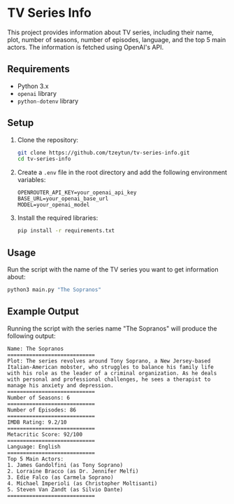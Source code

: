 # TV Series Info

This project provides information about TV series, including their name, plot, number of seasons, number of episodes, language, and the top 5 main actors. The information is fetched using OpenAI's API.

## Requirements

- Python 3.x
- `openai` library
- `python-dotenv` library

## Setup

1. Clone the repository:
   ```sh
   git clone https://github.com/tzeytun/tv-series-info.git
   cd tv-series-info
   ```

2. Create a `.env` file in the root directory and add the following environment variables:
   ```
   OPENROUTER_API_KEY=your_openai_api_key
   BASE_URL=your_openai_base_url
   MODEL=your_openai_model
   ```

3. Install the required libraries:
   ```sh
   pip install -r requirements.txt
   ```

## Usage

Run the script with the name of the TV series you want to get information about:
```sh
python3 main.py "The Sopranos"
```

## Example Output

Running the script with the series name "The Sopranos" will produce the following output:

```
Name: The Sopranos  
============================  
Plot: The series revolves around Tony Soprano, a New Jersey-based Italian-American mobster, who struggles to balance his family life with his role as the leader of a criminal organization. As he deals with personal and professional challenges, he sees a therapist to manage his anxiety and depression.  
============================  
Number of Seasons: 6  
============================
Number of Episodes: 86
============================
IMDB Rating: 9.2/10
============================
Metacritic Score: 92/100
============================
Language: English
============================
Top 5 Main Actors:
1. James Gandolfini (as Tony Soprano)
2. Lorraine Bracco (as Dr. Jennifer Melfi)
3. Edie Falco (as Carmela Soprano)
4. Michael Imperioli (as Christopher Moltisanti)
5. Steven Van Zandt (as Silvio Dante)
============================
```